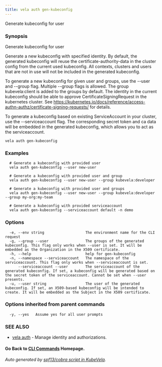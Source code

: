 ```yaml
---
title: vela auth gen-kubeconfig
---
```


Generate kubeconfig for user

### Synopsis

Generate kubeconfig for user

 Generate a new kubeconfig with specified identity. By default, the generated kubeconfig will reuse the certificate-authority-data in the cluster config from the current used kubeconfig. All contexts, clusters and users that are not in use will not be included in the generated kubeconfig.

 To generate a new kubeconfig for given user and groups, use the --user and --group flag. Multiple --group flags is allowed. The group kubevela:client is added to the groups by default. The identity in the current kubeconfig should be able to approve CertificateSigningRequest in the kubernetes cluster. See https://kubernetes.io/docs/reference/access-authn-authz/certificate-signing-requests/ for details.

 To generate a kubeconfig based on existing ServiceAccount in your cluster, use the --serviceaccount flag. The corresponding secret token and ca data will be embedded in the generated kubeconfig, which allows you to act as the serviceaccount.

```
vela auth gen-kubeconfig
```

### Examples

```
  # Generate a kubeconfig with provided user
  vela auth gen-kubeconfig --user new-user
  
  # Generate a kubeconfig with provided user and group
  vela auth gen-kubeconfig --user new-user --group kubevela:developer
  
  # Generate a kubeconfig with provided user and groups
  vela auth gen-kubeconfig --user new-user --group kubevela:developer --group my-org:my-team
  
  # Generate a kubeconfig with provided serviceaccount
  vela auth gen-kubeconfig --serviceaccount default -n demo
```

### Options

```
  -e, --env string                   The environment name for the CLI request
  -g, --group --user                 The groups of the generated kubeconfig. This flag only works when --user is set. It will be embedded as the Organization in the X509 certificate.
  -h, --help                         help for gen-kubeconfig
  -n, --namespace --serviceaccount   The namespace of the serviceaccount. This flag only works when --serviceaccount is set.
      --serviceaccount --user        The serviceaccount of the generated kubeconfig. If set, a kubeconfig will be generated based on the secret token of the serviceaccount. Cannot be set when --user presents.
  -u, --user string                  The user of the generated kubeconfig. If set, an X509-based kubeconfig will be intended to create. It will be embedded as the Subject in the X509 certificate.
```

### Options inherited from parent commands

```
  -y, --yes   Assume yes for all user prompts
```

### SEE ALSO

* [vela auth](vela_auth)	 - Manage identity and authorizations.

#### Go Back to [CLI Commands](vela) Homepage.


###### Auto generated by [spf13/cobra script in KubeVela](https://github.com/kubevela/kubevela/tree/master/hack/docgen).
